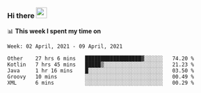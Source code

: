### Hi there <a href="https://www.gautamkrishnar.com/"><img src="https://media.giphy.com/media/hvRJCLFzcasrR4ia7z/giphy.gif" width="25px"></a>

📊 **This week I spent my time on**

<!--START_SECTION:waka-->
```text
Week: 02 April, 2021 - 09 April, 2021

Other    27 hrs 6 mins   ██████████████████▓░░░░░░   74.20 % 
Kotlin   7 hrs 45 mins   █████▒░░░░░░░░░░░░░░░░░░░   21.23 % 
Java     1 hr 16 mins    █░░░░░░░░░░░░░░░░░░░░░░░░   03.50 % 
Groovy   10 mins         ░░░░░░░░░░░░░░░░░░░░░░░░░   00.49 % 
XML      6 mins          ░░░░░░░░░░░░░░░░░░░░░░░░░   00.29 % 
```
<!--END_SECTION:waka-->
